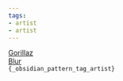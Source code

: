 ```yaml
---
tags:
- artist
- artist
---
```

   
[Gorillaz](./Gorillaz.md)   
[Blur](/not_created.md)   
`{_obsidian_pattern_tag_artist}`